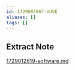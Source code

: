 ```yaml
---
id: 1729085067-VUVE
aliases: []
tags: []
---
```


## Extract Note

[1729012619-software.md](1729012619-software.md)
